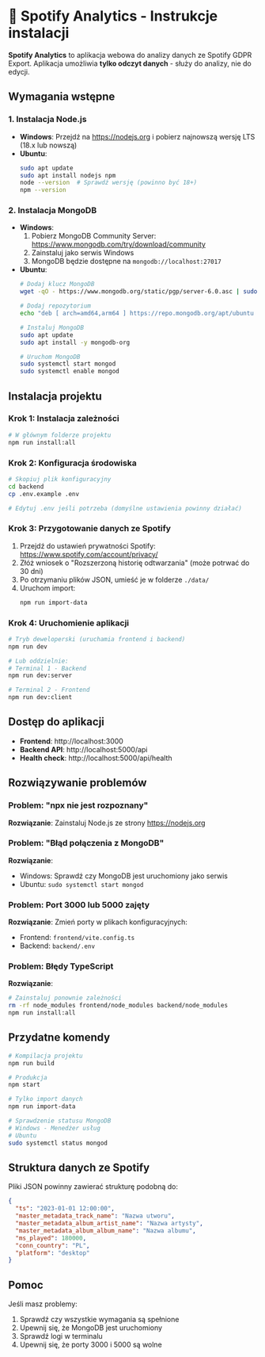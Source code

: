 # 🎵 Spotify Analytics - Instrukcje instalacji

**Spotify Analytics** to aplikacja webowa do analizy danych ze Spotify GDPR Export.
Aplikacja umożliwia **tylko odczyt danych** - służy do analizy, nie do edycji.

## Wymagania wstępne

### 1. Instalacja Node.js
- **Windows**: Przejdź na https://nodejs.org i pobierz najnowszą wersję LTS (18.x lub nowszą)
- **Ubuntu**: 
  ```bash
  sudo apt update
  sudo apt install nodejs npm
  node --version  # Sprawdź wersję (powinno być 18+)
  npm --version
  ```

### 2. Instalacja MongoDB
- **Windows**: 
  1. Pobierz MongoDB Community Server: https://www.mongodb.com/try/download/community
  2. Zainstaluj jako serwis Windows
  3. MongoDB będzie dostępne na `mongodb://localhost:27017`
- **Ubuntu**:
  ```bash
  # Dodaj klucz MongoDB
  wget -qO - https://www.mongodb.org/static/pgp/server-6.0.asc | sudo apt-key add -
  
  # Dodaj repozytorium
  echo "deb [ arch=amd64,arm64 ] https://repo.mongodb.org/apt/ubuntu focal/mongodb-org/6.0 multiverse" | sudo tee /etc/apt/sources.list.d/mongodb-org-6.0.list
  
  # Instaluj MongoDB
  sudo apt update
  sudo apt install -y mongodb-org
  
  # Uruchom MongoDB
  sudo systemctl start mongod
  sudo systemctl enable mongod
  ```

## Instalacja projektu

### Krok 1: Instalacja zależności
```bash
# W głównym folderze projektu
npm run install:all
```

### Krok 2: Konfiguracja środowiska
```bash
# Skopiuj plik konfiguracyjny
cd backend
cp .env.example .env

# Edytuj .env jeśli potrzeba (domyślne ustawienia powinny działać)
```

### Krok 3: Przygotowanie danych ze Spotify
1. Przejdź do ustawień prywatności Spotify: https://www.spotify.com/account/privacy/
2. Złóż wniosek o "Rozszerzoną historię odtwarzania" (może potrwać do 30 dni)
3. Po otrzymaniu plików JSON, umieść je w folderze `./data/`
4. Uruchom import:
   ```bash
   npm run import-data
   ```

### Krok 4: Uruchomienie aplikacji
```bash
# Tryb deweloperski (uruchamia frontend i backend)
npm run dev

# Lub oddzielnie:
# Terminal 1 - Backend
npm run dev:server

# Terminal 2 - Frontend  
npm run dev:client
```

## Dostęp do aplikacji
- **Frontend**: http://localhost:3000
- **Backend API**: http://localhost:5000/api
- **Health check**: http://localhost:5000/api/health

## Rozwiązywanie problemów

### Problem: "npx nie jest rozpoznany"
**Rozwiązanie**: Zainstaluj Node.js ze strony https://nodejs.org

### Problem: "Błąd połączenia z MongoDB"
**Rozwiązanie**: 
- Windows: Sprawdź czy MongoDB jest uruchomiony jako serwis
- Ubuntu: `sudo systemctl start mongod`

### Problem: Port 3000 lub 5000 zajęty
**Rozwiązanie**: Zmień porty w plikach konfiguracyjnych:
- Frontend: `frontend/vite.config.ts`
- Backend: `backend/.env`

### Problem: Błędy TypeScript
**Rozwiązanie**: 
```bash
# Zainstaluj ponownie zależności
rm -rf node_modules frontend/node_modules backend/node_modules
npm run install:all
```

## Przydatne komendy

```bash
# Kompilacja projektu
npm run build

# Produkcja
npm start

# Tylko import danych
npm run import-data

# Sprawdzenie statusu MongoDB
# Windows - Menedżer usług
# Ubuntu
sudo systemctl status mongod
```

## Struktura danych ze Spotify

Pliki JSON powinny zawierać strukturę podobną do:
```json
{
  "ts": "2023-01-01 12:00:00",
  "master_metadata_track_name": "Nazwa utworu",
  "master_metadata_album_artist_name": "Nazwa artysty", 
  "master_metadata_album_album_name": "Nazwa albumu",
  "ms_played": 180000,
  "conn_country": "PL",
  "platform": "desktop"
}
```

## Pomoc
Jeśli masz problemy:
1. Sprawdź czy wszystkie wymagania są spełnione
2. Upewnij się, że MongoDB jest uruchomiony
3. Sprawdź logi w terminalu
4. Upewnij się, że porty 3000 i 5000 są wolne
